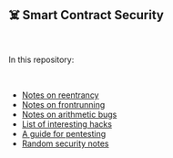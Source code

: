 ## ☠️ Smart Contract Security

<br>

In this repository:

<br>


* [Notes on reentrancy](https://github.com/bt3gl-labs/Blockchain-Development-and-Security/blob/main/Smart-Contract-Security/reentrancy-notes.md)
* [Notes on frontrunning](https://github.com/bt3gl-labs/Blockchain-Development-and-Security/blob/main/Smart-Contract-Security/frontrunning-notes.md)
* [Notes on arithmetic bugs](https://github.com/bt3gl-labs/Blockchain-Development-and-Security/blob/main/Smart-Contract-Security/arithmetic-bugs-notes.md)
* [List of interesting hacks](https://github.com/bt3gl-labs/Blockchain-Development-and-Security/blob/main/Smart-Contract-Security/real-case-hacks.md)
* [A guide for pentesting](https://github.com/bt3gl-labs/Blockchain-Development-and-Security/blob/main/Smart-Contract-Security/pentesting.md)
* [Random security notes](https://github.com/bt3gl-labs/Blockchain-Development-and-Security/blob/main/Smart-Contract-Security/random-notes.md)
